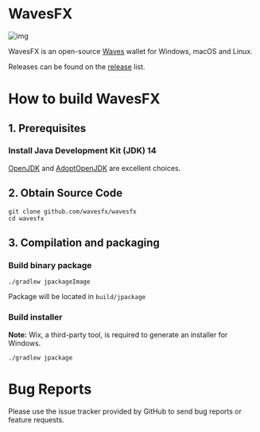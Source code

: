 # WavesFX

![img](package/wavesfx_readme.png)

WavesFX is an open-source [Waves](https://wavesplatform.com) wallet for Windows, macOS and Linux.

Releases can be found on the [release](https://github.com/wavesfx/wavesfx/releases) list.


# How to build WavesFX

## 1. Prerequisites

### Install Java Development Kit (JDK) 14

[OpenJDK](https://jdk.java.net/14/) and [AdoptOpenJDK](https://adoptopenjdk.net/archive.html) are excellent choices. 

## 2. Obtain Source Code

```
git clone github.com/wavesfx/wavesfx
cd wavesfx
```
## 3. Compilation and packaging
### Build binary package
```
./gradlew jpackageImage 
```
Package will be located in `build/jpackage`   
### Build installer
**Note:** Wix, a third-party tool, is required to generate an installer for Windows.
```
./gradlew jpackage
```
# Bug Reports
Please use the issue tracker provided by GitHub to send bug reports or feature requests.